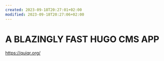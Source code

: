 ```yaml
---
created: 2023-09-18T20:27:01+02:00
modified: 2023-09-18T20:27:06+02:00
---
```


# A BLAZINGLY FAST HUGO CMS APP

https://quiqr.org/
